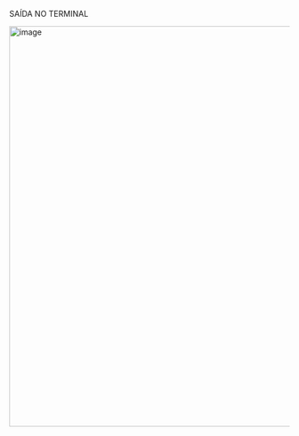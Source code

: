 SAÍDA NO TERMINAL

<img width="1366" height="720" alt="image" src="https://github.com/user-attachments/assets/f3f83eb4-da7e-4568-a701-0e56bc2b87cc" />
